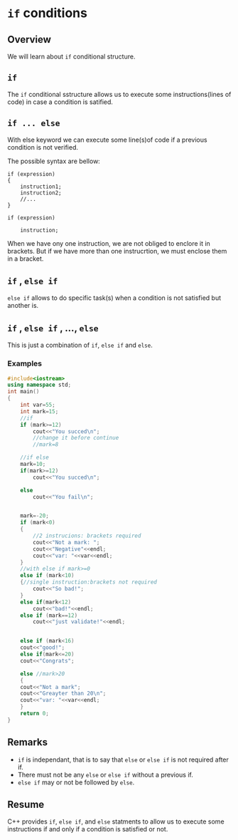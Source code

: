 # ````if```` conditions

## Overview

We will learn about ````if```` conditional structure.

## ````if````

The ````if```` conditional sstructure allows us to execute some instructions(lines of code) in case a condition is satified.

## ````if ... else````

With else keyword we can execute some line(s)of code if a previous condition is not verified.

The  possible syntax are bellow:

````x
if (expression)
{
    instruction1;
    instruction2;
    //...
}
````

````x
if (expression)

    instruction;

````

When we have ony one instruction, we are not obliged to enclore it in brackets. But if we have more than one instrucrtion, we must enclose them in a bracket.

## ````if```` , ````else if````

````else if```` allows to do specific task(s) when a condition is not satisfied but another is.

## ````if```` , ````else if```` , ..., ````else````

This is just a combination of ````if````, ````else if```` and ````else````.

### Examples

````C++
#include<iostream>
using namespace std;
int main()
{
    int var=55;
    int mark=15;
    //if
    if (mark>=12)
        cout<<"You succed\n";
        //change it before continue
        //mark=8

    //if else
    mark=10;
    if(mark>=12)
        cout<<"You succed\n";

    else
        cout<<"You fail\n";


    mark=-20;
    if (mark<0)
    {
        //2 instrucions: brackets required
        cout<<"Not a mark: ";
        cout<<"Negative"<<endl;
        cout<<"var: "<<var<<endl;
    }
    //with else if mark>=0
    else if (mark<10)
    {//single instruction:brackets not required
        cout<<"So bad!";
    }
    else if(mark<12)
        cout<<"bad!"<<endl;
    else if (mark==12)
        cout<<"just validate!"<<endl;


    else if (mark<16)
    cout<<"good!";
    else if(mark<=20)
    cout<<"Congrats";

    else //mark>20
    {
    cout<<"Not a mark";
    cout<<"Greayter than 20\n";
    cout<<"var: "<<var<<endl;
    }
    return 0;
}
````

## Remarks

* ````if```` is independant, that is to say that ````else```` or ````else if```` is not required after if.
* There must not be any ````else```` or ````else if```` without a previous if.
* ````else if```` may or not be followed by ````else````.

## Resume

C++ provides ````if````, ````else if````, and ````else```` statments to allow us to execute some instructions if and only if a condition is satisfied or not.
